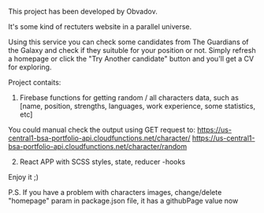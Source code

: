 This project has been developed by Obvadov.

It's some kind of rectuters website in a parallel universe.

Using this service you can check some candidates from The Guardians of the Galaxy and check if they suituble for your position or not. Simply refresh a homepage or click the "Try Another candidate" button and you'll get a CV for exploring.

Project contaits:

1. Firebase functions for getting random / all characters data, such as [name, position, strengths, languages, work experience, some statistics, etc]

You could manual check the output using GET request to:
https://us-central1-bsa-portfolio-api.cloudfunctions.net/character/
https://us-central1-bsa-portfolio-api.cloudfunctions.net/character/random

2. React APP with SCSS styles, state, reducer -hooks

Enjoy it ;)

P.S. If you have a problem with characters images, change/delete "homepage" param in package.json file, it has a githubPage value now
